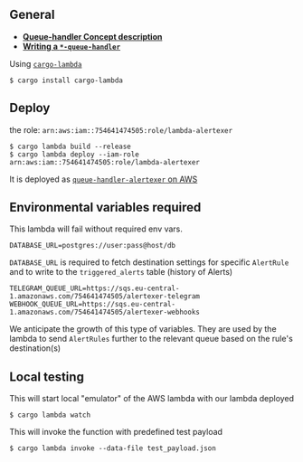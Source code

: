 ## General

- [**Queue-handler Concept description**](./docs/QUEUE_HANDLER_CONCEPT.md)
- [**Writing a `*-queue-handler`**](./docs/WRITING_QUEUE_HANDLER.md)

Using [`cargo-lambda`](https://github.com/cargo-lambda/cargo-lambda)
```
$ cargo install cargo-lambda
```

## Deploy

the role: `arn:aws:iam::754641474505:role/lambda-alertexer`

```
$ cargo lambda build --release
$ cargo lambda deploy --iam-role arn:aws:iam::754641474505:role/lambda-alertexer
```

It is deployed as [`queue-handler-alertexer` on AWS](https://eu-central-1.console.aws.amazon.com/lambda/home?region=eu-central-1#/functions/queue-handler-alertexer?tab=code)

## Environmental variables required

This lambda will fail without required env vars.

```
DATABASE_URL=postgres://user:pass@host/db
```

`DATABASE_URL` is required to fetch destination settings for specific `AlertRule` and to write to the `triggered_alerts` table (history of Alerts)

```
TELEGRAM_QUEUE_URL=https://sqs.eu-central-1.amazonaws.com/754641474505/alertexer-telegram
WEBHOOK_QUEUE_URL=https://sqs.eu-central-1.amazonaws.com/754641474505/alertexer-webhooks
```
We anticipate the growth of this type of variables. They are used by the lambda to send `AlertRules` further to the relevant queue based on the rule's destination(s)

## Local testing

This will start local "emulator" of the AWS lambda with our lambda deployed

```
$ cargo lambda watch
```

This will invoke the function with predefined test payload

```
$ cargo lambda invoke --data-file test_payload.json
```

